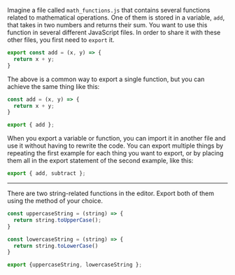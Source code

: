 Imagine a file called `math_functions.js` that contains several functions related to mathematical operations. One of them is stored in a variable, `add`,
 that takes in two numbers and returns their sum. You want to use this 
function in several different JavaScript files. In order to share it 
with these other files, you first need to `export` it.

```jsx
export const add = (x, y) => {
  return x + y;
}
```

The above is a common way to export a single function, but you can achieve the same thing like this:

```jsx
const add = (x, y) => {
  return x + y;
}

export { add };
```

When you export a variable or function, you can import it in another 
file and use it without having to rewrite the code. You can export 
multiple things by repeating the first example for each thing you want 
to export, or by placing them all in the export statement of the second 
example, like this:

```jsx
export { add, subtract };
```

---

There are two string-related functions in the editor. Export both of them using the method of your choice.

```jsx
const uppercaseString = (string) => {
  return string.toUpperCase();
}

const lowercaseString = (string) => {
  return string.toLowerCase()
}

export {uppercaseString, lowercaseString };
```